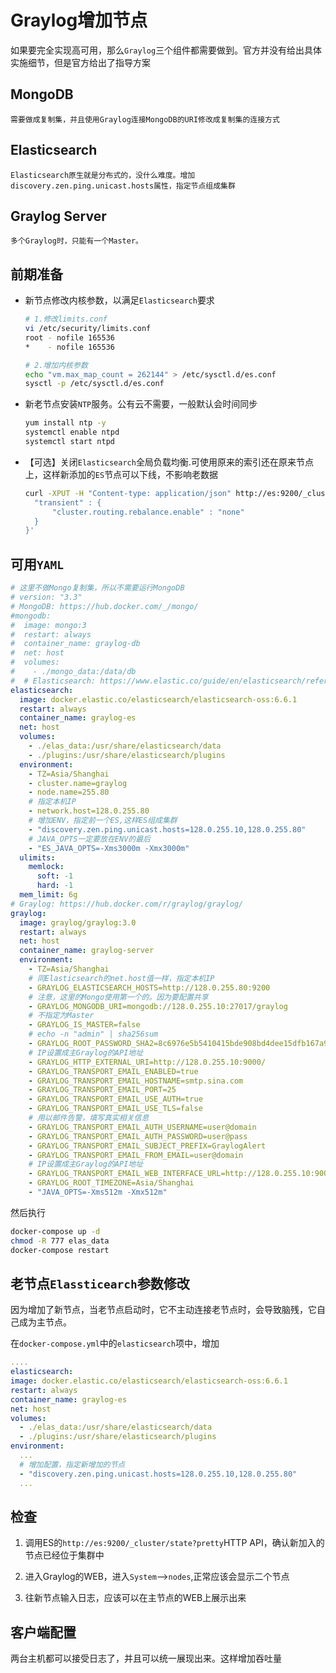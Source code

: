 # Graylog增加节点

如果要完全实现高可用，那么`Graylog`三个组件都需要做到。官方并没有给出具体实施细节，但是官方给出了指导方案

## MongoDB

    需要做成复制集，并且使用Graylog连接MongoDB的URI修改成复制集的连接方式

## Elasticsearch

    Elasticsearch原生就是分布式的，没什么难度。增加discovery.zen.ping.unicast.hosts属性，指定节点组成集群

## Graylog Server

    多个Graylog时，只能有一个Master。

## 前期准备

- 新节点修改内核参数，以满足`Elasticsearch`要求

  ```bash
  # 1.修改limits.conf
  vi /etc/security/limits.conf
  root - nofile 165536
  *    - nofile 165536

  # 2.增加内核参数
  echo "vm.max_map_count = 262144" > /etc/sysctl.d/es.conf
  sysctl -p /etc/sysctl.d/es.conf
  ```

- 新老节点安装`NTP`服务。公有云不需要，一般默认会时间同步

  ```bash
  yum install ntp -y
  systemctl enable ntpd
  systemctl start ntpd
  ```

- 【可选】关闭`Elasticsearch`全局负载均衡.可使用原来的索引还在原来节点上，这样新添加的`ES`节点可以下线，不影响老数据

  ```bash
  curl -XPUT -H "Content-type: application/json" http://es:9200/_cluster/settings -d '{
    "transient" : {
        "cluster.routing.rebalance.enable" : "none"
    }
  }'
  ```

## 可用`YAML`

```yaml
# 这里不做Mongo复制集，所以不需要运行MongoDB
# version: "3.3"
# MongoDB: https://hub.docker.com/_/mongo/
#mongodb:
#  image: mongo:3
#  restart: always
#  container_name: graylog-db
#  net: host
#  volumes:
#    - ./mongo_data:/data/db
#  # Elasticsearch: https://www.elastic.co/guide/en/elasticsearch/reference/6.6/docker.html
elasticsearch:
  image: docker.elastic.co/elasticsearch/elasticsearch-oss:6.6.1
  restart: always
  container_name: graylog-es
  net: host
  volumes:
    - ./elas_data:/usr/share/elasticsearch/data
    - ./plugins:/usr/share/elasticsearch/plugins
  environment:
    - TZ=Asia/Shanghai
    - cluster.name=graylog
    - node.name=255.80
    # 指定本机IP
    - network.host=128.0.255.80
    # 增加ENV，指定前一个ES,这样ES组成集群
    - "discovery.zen.ping.unicast.hosts=128.0.255.10,128.0.255.80"
    # JAVA_OPTS一定要放在ENV的最后
    - "ES_JAVA_OPTS=-Xms3000m -Xmx3000m"
  ulimits:
    memlock:
      soft: -1
      hard: -1
  mem_limit: 6g
# Graylog: https://hub.docker.com/r/graylog/graylog/
graylog:
  image: graylog/graylog:3.0
  restart: always
  net: host
  container_name: graylog-server
  environment:
    - TZ=Asia/Shanghai
    # 同Elasticsearch的net.host值一样，指定本机IP
    - GRAYLOG_ELASTICSEARCH_HOSTS=http://128.0.255.80:9200
    # 注意，这里的Mongo使用第一个的。因为要配置共享
    - GRAYLOG_MONGODB_URI=mongodb://128.0.255.10:27017/graylog
    # 不指定为Master
    - GRAYLOG_IS_MASTER=false
    # echo -n "admin" | sha256sum
    - GRAYLOG_ROOT_PASSWORD_SHA2=8c6976e5b5410415bde908bd4dee15dfb167a9c873fc4bb8a81f6f2ab448a918
    # IP设置成主Graylog的API地址
    - GRAYLOG_HTTP_EXTERNAL_URI=http://128.0.255.10:9000/
    - GRAYLOG_TRANSPORT_EMAIL_ENABLED=true
    - GRAYLOG_TRANSPORT_EMAIL_HOSTNAME=smtp.sina.com
    - GRAYLOG_TRANSPORT_EMAIL_PORT=25
    - GRAYLOG_TRANSPORT_EMAIL_USE_AUTH=true
    - GRAYLOG_TRANSPORT_EMAIL_USE_TLS=false
    # 用以邮件告警，填写真实相关信息
    - GRAYLOG_TRANSPORT_EMAIL_AUTH_USERNAME=user@domain
    - GRAYLOG_TRANSPORT_EMAIL_AUTH_PASSWORD=user@pass
    - GRAYLOG_TRANSPORT_EMAIL_SUBJECT_PREFIX=GraylogAlert
    - GRAYLOG_TRANSPORT_EMAIL_FROM_EMAIL=user@domain
    # IP设置成主Graylog的API地址
    - GRAYLOG_TRANSPORT_EMAIL_WEB_INTERFACE_URL=http://128.0.255.10:9000/
    - GRAYLOG_ROOT_TIMEZONE=Asia/Shanghai
    - "JAVA_OPTS=-Xms512m -Xmx512m"
```

然后执行

```bash
docker-compose up -d
chmod -R 777 elas_data
docker-compose restart
```

## 老节点`Elassticearch`参数修改

  因为增加了新节点，当老节点启动时，它不主动连接老节点时，会导致脑残，它自己成为主节点。

  在`docker-compose.yml`中的`elasticsearch`项中，增加
  ```yaml
  ....
  elasticsearch:
  image: docker.elastic.co/elasticsearch/elasticsearch-oss:6.6.1
  restart: always
  container_name: graylog-es
  net: host
  volumes:
    - ./elas_data:/usr/share/elasticsearch/data
    - ./plugins:/usr/share/elasticsearch/plugins
  environment:
    ...
    # 增加配置，指定新增加的节点
    - "discovery.zen.ping.unicast.hosts=128.0.255.10,128.0.255.80"
    ... 
  ```

## 检查

1. 调用ES的`http://es:9200/_cluster/state?pretty`HTTP API，确认新加入的节点已经位于集群中

2. 进入Graylog的WEB，进入`System`-->`nodes`,正常应该会显示二个节点
3. 往新节点输入日志，应该可以在主节点的WEB上展示出来

## 客户端配置

 两台主机都可以接受日志了，并且可以统一展现出来。这样增加吞吐量
